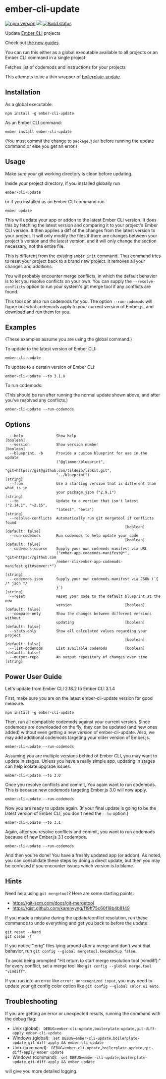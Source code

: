 # ember-cli-update

[![npm version](https://badge.fury.io/js/ember-cli-update.svg)](https://badge.fury.io/js/ember-cli-update)
![](https://github.com/ember-cli/ember-cli-update/workflows/CI/badge.svg)
[![Build status](https://ci.appveyor.com/api/projects/status/iguxxyxkiu9kyeyo/branch/master?svg=true)](https://ci.appveyor.com/project/embercli/ember-cli-update/branch/master)

Update [Ember CLI](https://ember-cli.com/) projects

Check out [the new guides](https://github.com/ember-cli/ember-cli-update/wiki).

You can run this either as a global executable available to all projects or an Ember CLI command in a single project.

Fetches list of codemods and instructions for your projects

This attempts to be a thin wrapper of [boilerplate-update](https://github.com/kellyselden/boilerplate-update).

## Installation

As a global executable:

`npm install -g ember-cli-update`

As an Ember CLI command:

`ember install ember-cli-update`

(You must commit the change to `package.json` before running the update command or else you get an error.)

## Usage

Make sure your git working directory is clean before updating.

Inside your project directory, if you installed globally run

`ember-cli-update`

or if you installed as an Ember CLI command run

`ember update`

This will update your app or addon to the latest Ember CLI version. It does this by fetching the latest version and comparing it to your project's Ember CLI version. It then applies a diff of the changes from the latest version to your project. It will only modify the files if there are changes between your project's version and the latest version, and it will only change the section necessary, not the entire file.

This is different from the existing `ember init` command. That command tries to reset your project back to a brand new project. It removes all your changes and additions.

You will probably encounter merge conflicts, in which the default behavior is to let you resolve conflicts on your own. You can supply the `--resolve-conflicts` option to run your system's git merge tool if any conflicts are found.

This tool can also run codemods for you. The option `--run-codemods` will figure out what codemods apply to your current version of Ember.js, and download and run them for you.

## Examples

(These examples assume you are using the global command.)

To update to the latest version of Ember CLI:

```
ember-cli-update
```

To update to a certain version of Ember CLI:

```
ember-cli-update --to 3.1.0
```

To run codemods:

(This should be run after running the normal update shown above, and after you've resolved any conflicts.)

```
ember-cli-update --run-codemods
```

## Options

```
  --help               Show help                                       [boolean]
  --version            Show version number                             [boolean]
  --blueprint, -b      Provide a custom blueprint for use in the update
                       ("@glimmer/blueprint",
                       "git+https://git@github.com/tildeio/libkit.git",
                       "../blueprint")                                  [string]
  --from               Use a starting version that is different than what is in
                       your package.json ("2.9.1")                      [string]
  --to                 Update to a version that isn't latest ("2.14.1", "~2.15",
                       "latest", "beta")                                [string]
  --resolve-conflicts  Automatically run git mergetool if conflicts found
                                                      [boolean] [default: false]
  --run-codemods       Run codemods to help update your code
                                                      [boolean] [default: false]
  --codemods-source    Supply your own codemods manifest via URL
                       ("ember-app-codemods-manifest@*", "git+https://github.com
                       /ember-cli/ember-app-codemods-manifest.git#semver:*")
                                                                        [string]
  --codemods-json      Supply your own codemods manifest via JSON (`{ /* json */
                       }`)                                              [string]
  --reset              Reset your code to the default blueprint at the new
                       version                        [boolean] [default: false]
  --compare-only       Show the changes between different versions without
                       updating                       [boolean] [default: false]
  --stats-only         Show all calculated values regarding your project
                                                      [boolean] [default: false]
  --list-codemods      List available codemods        [boolean] [default: false]
  --output-repo        An output repository of changes over time        [string]
```

## Power User Guide

Let's update from Ember CLI 2.18.2 to Ember CLI 3.1.4

First, make sure you are on the latest ember-cli-update version for good measure.

```
npm install -g ember-cli-update
```

Then, run all compatible codemods against your current version. Since codemods are downloaded on the fly, they can be updated (and new ones added) without even getting a new version of ember-cli-update. Also, we may add additional codemods targeting your older version of Ember.js.

```
ember-cli-update --run-codemods
```

Assuming you are multiple versions behind of Ember CLI, you may want to update in stages. Unless you have a really simple app, updating in stages can help isolate upgrade issues.

```
ember-cli-update --to 3.0
```

Once you resolve conflicts and commit, You again want to run codemods. This is because new codemods targeting Ember.js 3.0 will now apply.

```
ember-cli-update --run-codemods
```

Now you are ready to update again. (If your final update is going to be the latest version of Ember CLI, you don't need the `--to` option.)

```
ember-cli-update --to 3.1
```

Again, after you resolve conflicts and commit, you want to run codemods because of new Ember.js 3.1 codemods.

```
ember-cli-update --run-codemods
```

And then you're done! You have a freshly updated app (or addon). As noted, you can consolidate these steps by doing a direct update, but then you may be confused if you encounter issues which version is to blame.

## Hints

Need help using `git mergetool`? Here are some starting points:

* https://git-scm.com/docs/git-mergetool
* https://gist.github.com/karenyyng/f19ff75c60f18b4b8149

If you made a mistake during the update/conflict resolution, run these commands to undo everything and get you back to before the update:

```
git reset --hard
git clean -f
```

If you notice ".orig" files lying around after a merge and don't want that behavior, run `git config --global mergetool.keepBackup false`.

To avoid being prompted "Hit return to start merge resolution tool (vimdiff):" for every conflict, set a merge tool like `git config --global merge.tool "vimdiff"`.

If you run into an error like `error: unrecognized input`, you may need to update your git config color option like `git config --global color.ui auto`.

## Troubleshooting

If you are getting an error or unexpected results, running the command with the debug flag:

* Unix (global):&nbsp;&nbsp;&nbsp;`DEBUG=ember-cli-update,boilerplate-update,git-diff-apply ember-cli-update`
* Windows (global):&nbsp;&nbsp;&nbsp;`set DEBUG=ember-cli-update,boilerplate-update,git-diff-apply && ember-cli-update`
* Unix (command):&nbsp;&nbsp;&nbsp;`DEBUG=ember-cli-update,boilerplate-update,git-diff-apply ember update`
* Windows (command):&nbsp;&nbsp;&nbsp;`set DEBUG=ember-cli-update,boilerplate-update,git-diff-apply && ember update`

will give you more detailed logging.

